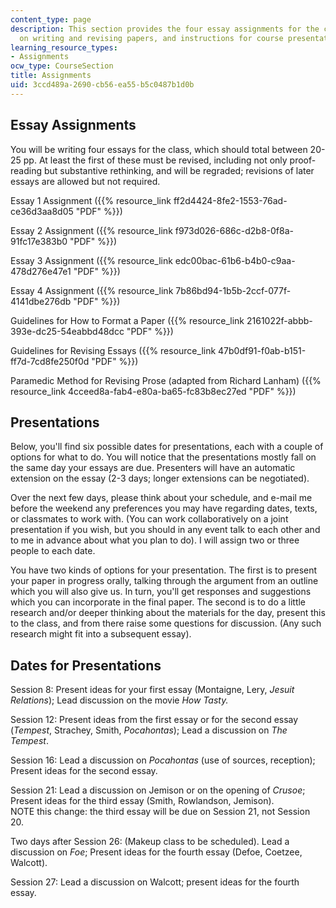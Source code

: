```yaml
---
content_type: page
description: This section provides the four essay assignments for the course, guidelines
  on writing and revising papers, and instructions for course presentations.
learning_resource_types:
- Assignments
ocw_type: CourseSection
title: Assignments
uid: 3ccd489a-2690-cb56-ea55-b5c0487b1d0b
---
```


Essay Assignments
-----------------

You will be writing four essays for the class, which should total between 20-25 pp. At least the first of these must be revised, including not only proof-reading but substantive rethinking, and will be regraded; revisions of later essays are allowed but not required.

Essay 1 Assignment ({{% resource_link ff2d4424-8fe2-1553-76ad-ce36d3aa8d05 "PDF" %}})

Essay 2 Assignment ({{% resource_link f973d026-686c-d2b8-0f8a-91fc17e383b0 "PDF" %}})

Essay 3 Assignment ({{% resource_link edc00bac-61b6-b4b0-c9aa-478d276e47e1 "PDF" %}})

Essay 4 Assignment ({{% resource_link 7b86bd94-1b5b-2ccf-077f-4141dbe276db "PDF" %}})

Guidelines for How to Format a Paper ({{% resource_link 2161022f-abbb-393e-dc25-54eabbd48dcc "PDF" %}})

Guidelines for Revising Essays ({{% resource_link 47b0df91-f0ab-b151-ff7d-7cd8fe250f0d "PDF" %}})

Paramedic Method for Revising Prose (adapted from Richard Lanham) ({{% resource_link 4cceed8a-fab4-e80a-ba65-fc83b8ec27ed "PDF" %}})

Presentations
-------------

Below, you'll find six possible dates for presentations, each with a couple of options for what to do. You will notice that the presentations mostly fall on the same day your essays are due. Presenters will have an automatic extension on the essay (2-3 days; longer extensions can be negotiated).

Over the next few days, please think about your schedule, and e-mail me before the weekend any preferences you may have regarding dates, texts, or classmates to work with. (You can work collaboratively on a joint presentation if you wish, but you should in any event talk to each other and to me in advance about what you plan to do). I will assign two or three people to each date.

You have two kinds of options for your presentation. The first is to present your paper in progress orally, talking through the argument from an outline which you will also give us. In turn, you'll get responses and suggestions which you can incorporate in the final paper. The second is to do a little research and/or deeper thinking about the materials for the day, present this to the class, and from there raise some questions for discussion. (Any such research might fit into a subsequent essay).

Dates for Presentations
-----------------------

Session 8: Present ideas for your first essay (Montaigne, Lery, _Jesuit Relations_); Lead discussion on the movie _How Tasty._

Session 12: Present ideas from the first essay or for the second essay (_Tempest_, Strachey, Smith, _Pocahontas_); Lead a discussion on _The Tempest_.

Session 16: Lead a discussion on _Pocahontas_ (use of sources, reception); Present ideas for the second essay.

Session 21: Lead a discussion on Jemison or on the opening of _Crusoe_; Present ideas for the third essay (Smith, Rowlandson, Jemison).  
NOTE this change: the third essay will be due on Session 21, not Session 20.

Two days after Session 26: (Makeup class to be scheduled). Lead a discussion on _Foe_; Present ideas for the fourth essay (Defoe, Coetzee, Walcott).

Session 27: Lead a discussion on Walcott; present ideas for the fourth essay.